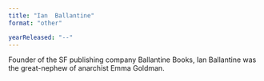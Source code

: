 ```yaml
---
title: "Ian  Ballantine"
format: "other"

yearReleased: "--"
---
```

Founder of the SF  publishing company Ballantine Books, Ian Ballantine was the great-nephew of  anarchist Emma Goldman.
 